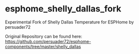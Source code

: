 # esphome_shelly_dallas_fork
Experimental Fork of Shelly Dallas Temperature for ESPHome by persuader72

Original Repository can be found here:
https://github.com/persuader72/esphome-components/tree/master/shelly_dallas

